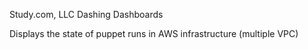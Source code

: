 Study.com, LLC Dashing Dashboards

Displays the state of puppet runs in AWS infrastructure (multiple VPC)

